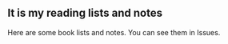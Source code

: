 ## It is my reading lists and notes

 Here are some book lists and notes.
 You can see them in Issues.
